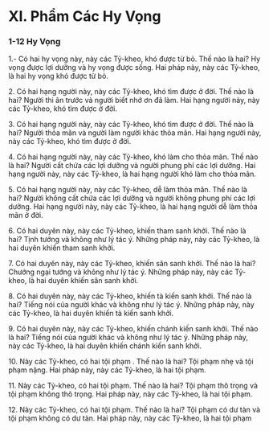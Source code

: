 # XI. Phẩm Các Hy Vọng

### 1-12 Hy Vọng

1.- Có hai hy vọng này, này các Tỷ-kheo, khó được từ bỏ. Thế nào là hai? Hy vọng được lợi dưỡng và
hy vọng được sống. Hai pháp này, này các Tỷ-kheo, là hai hy vọng khó được từ bỏ.

<!--pg-->
2\. Có hai hạng người này, này các Tỷ-kheo, khó tìm được ở đời. Thế nào là hai? Người thi ân trước và
người biết nhớ ơn đã làm. Hai hạng người này, này các Tỷ-kheo, khó tìm được ở đời.
<!--pg-->
3\. Có hai hạng người này, này các Tỷ-kheo, khó tìm được ở đời. Thế nào là hai? Người thỏa mãn và
người làm người khác thỏa mãn. Hai hạng người này, này các Tỷ-kheo, khó tìm được ở đời.

<!--pg-->
4\. Có hai hạng người này, này các Tỷ-kheo, khó làm cho thỏa mãn. Thế nào là hai? Người cất chứa các
lợi dưỡng và người phung phí các lợi dưỡng. Hai hạng người này, này các Tỷ-kheo, là hai hạng người
khó làm cho thỏa mãn.

<!--pg-->
5\. Có hai hạng người này, này các Tỷ-kheo, dễ làm thỏa mãn. Thế nào là hai? Người không cất chứa các
lợi dưỡng và người không phung phí các lợi dưỡng. Hai hạng người này, này các Tỷ-kheo, là hai hạng
người dễ làm thỏa mãn ở đời.

<!--pg-->
6\. Có hai duyên này, này các Tỷ-kheo, khiến tham sanh khởi. Thế nào là hai? Tịnh tướng và không như
lý tác ý. Những pháp này, này các Tỷ-kheo, là hai duyên khiến tham sanh khởi.

<!--pg-->
7\. Có hai duyên này, này các Tỷ-kheo, khiến sân sanh khởi. Thế nào là hai? Chướng ngại tướng và
không như lý tác ý. Những pháp này, này các Tỷ-kheo, là hai duyên khiến sân sanh khởi.

<!--pg-->
8\. Có hai duyên này, này các Tỷ-kheo, khiến tà kiến sanh khởi. Thế nào là hai? Tiếng nói của người
khác và không như lý tác ý. Những pháp này, này các Tỷ-kheo, là hai duyên khiến tà kiến sanh khởi.

<!--pg-->
9\. Có hai duyên này, này các Tỷ-kheo, khiến chánh kiến sanh khởi. Thế nào là hai? Tiếng nói của người
khác và không như lý tác ý. Những pháp này, này các Tỷ-kheo, là hai duyên khiến chánh kiến sanh
khởi.

<!--pg-->
10\. Này các Tỷ-kheo, có hai tội phạm . Thế nào là hai? Tội phạm nhẹ và tội phạm nặng. Hai pháp này,
này các Tỷ-kheo, là hai tội phạm.

<!--pg-->
11\. Này các Tỷ-kheo, có hai tội phạm. Thế nào là hai? Tội phạm thô trọng và tội phạm không thô trọng.
Hai pháp này, này các Tỷ-kheo, là hai tội phạm.

<!--pg-->
12\. Này các Tỷ-kheo, có hai tội phạm. Thế nào là hai? Tội phạm có dư tàn và tội phạm không có dư tàn.
Hai pháp này, này các Tỷ-kheo, là hai tội phạm

